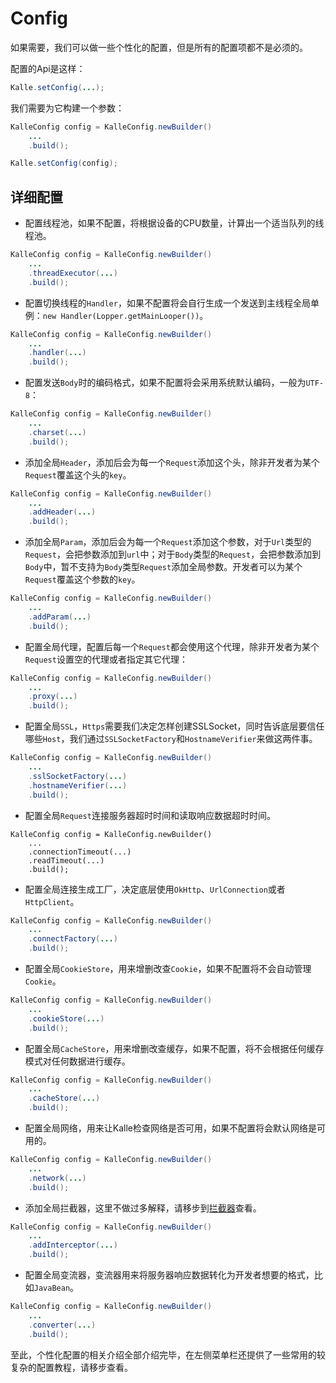# Config

如果需要，我们可以做一些个性化的配置，但是所有的配置项都不是必须的。

配置的Api是这样：
```java
Kalle.setConfig(...);
```

我们需要为它构建一个参数：
```java
KalleConfig config = KalleConfig.newBuilder()
    ...
    .build();

Kalle.setConfig(config);
```

## 详细配置
* 配置线程池，如果不配置，将根据设备的CPU数量，计算出一个适当队列的线程池。
```java
KalleConfig config = KalleConfig.newBuilder()
    ...
    .threadExecutor(...)
    .build();
```

* 配置切换线程的`Handler`，如果不配置将会自行生成一个发送到主线程全局单例：`new Handler(Lopper.getMainLooper())`。
```java
KalleConfig config = KalleConfig.newBuilder()
    ...
    .handler(...)
    .build();
```

* 配置发送`Body`时的编码格式，如果不配置将会采用系统默认编码，一般为`UTF-8`：
```java
KalleConfig config = KalleConfig.newBuilder()
    ...
    .charset(...)
    .build();
```

* 添加全局`Header`，添加后会为每一个`Request`添加这个头，除非开发者为某个`Request`覆盖这个头的`key`。
```java
KalleConfig config = KalleConfig.newBuilder()
    ...
    .addHeader(...)
    .build();
```

* 添加全局`Param`，添加后会为每一个`Request`添加这个参数，对于`Url`类型的`Request`，会把参数添加到`url`中；对于`Body`类型的`Request`，会把参数添加到`Body`中，暂不支持为`Body`类型`Request`添加全局参数。开发者可以为某个`Request`覆盖这个参数的`key`。
```java
KalleConfig config = KalleConfig.newBuilder()
    ...
    .addParam(...)
    .build();
```

* 配置全局代理，配置后每一个`Request`都会使用这个代理，除非开发者为某个`Request`设置空的代理或者指定其它代理：
```java
KalleConfig config = KalleConfig.newBuilder()
    ...
    .proxy(...)
    .build();
```

* 配置全局`SSL`，`Https`需要我们决定怎样创建SSLSocket，同时告诉底层要信任哪些`Host`，我们通过`SSLSocketFactory`和`HostnameVerifier`来做这两件事。
```java
KalleConfig config = KalleConfig.newBuilder()
    ...
    .sslSocketFactory(...)
    .hostnameVerifier(...)
    .build();
```

* 配置全局`Request`连接服务器超时时间和读取响应数据超时时间。
```
KalleConfig config = KalleConfig.newBuilder()
    ...
    .connectionTimeout(...)
    .readTimeout(...)
    .build();
```

* 配置全局连接生成工厂，决定底层使用`OkHttp`、`UrlConnection`或者`HttpClient`。
```java
KalleConfig config = KalleConfig.newBuilder()
    ...
    .connectFactory(...)
    .build();
```

* 配置全局`CookieStore`，用来增删改查`Cookie`，如果不配置将不会自动管理`Cookie`。
```java
KalleConfig config = KalleConfig.newBuilder()
    ...
    .cookieStore(...)
    .build();
```

* 配置全局`CacheStore`，用来增删改查缓存，如果不配置，将不会根据任何缓存模式对任何数据进行缓存。
```java
KalleConfig config = KalleConfig.newBuilder()
    ...
    .cacheStore(...)
    .build();
```

* 配置全局网络，用来让Kalle检查网络是否可用，如果不配置将会默认网络是可用的。
```java
KalleConfig config = KalleConfig.newBuilder()
    ...
    .network(...)
    .build();
```

* 添加全局拦截器，这里不做过多解释，请移步到[拦截器](/config/interceptor.md)查看。
```java
KalleConfig config = KalleConfig.newBuilder()
    ...
    .addInterceptor(...)
    .build();
```

* 配置全局变流器，变流器用来将服务器响应数据转化为开发者想要的格式，比如`JavaBean`。
```java
KalleConfig config = KalleConfig.newBuilder()
    ...
    .converter(...)
    .build();
```

至此，个性化配置的相关介绍全部介绍完毕，在左侧菜单栏还提供了一些常用的较复杂的配置教程，请移步查看。